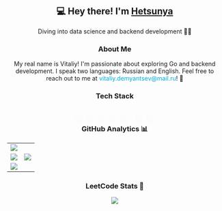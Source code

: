<div align="center">
  <h2>💻 Hey there! I'm <a href="https://t.me/permabanxdd">Hetsunya</a></h2>
  <p>Diving into data science and backend development 🧑‍💻</p>

  <h3>About Me</h3>
  <p>My real name is Vitaliy! I'm passionate about exploring Go and backend development. I speak two languages: Russian and English. Feel free to reach out to me at <a href="mailto:vitaliy.demyantsev@mail.ru">vitaliy.demyantsev@mail.ru</a>! 📧</p>

  <h3>Tech Stack</h3>
  <div class="tech-stack">
    <span class="badge"><img src="https://img.shields.io/badge/Go-00ADD8?style=for-the-badge&logo=go&logoColor=white"></span>
    <span class="badge"><img src="https://img.shields.io/badge/Python-3776AB?style=for-the-badge&logo=python&logoColor=white"></span>
    <span class="badge"><img src="https://img.shields.io/badge/C-A8B9CC?style=for-the-badge&logo=c&logoColor=white"></span>
    <span class="badge"><img src="https://img.shields.io/badge/C%23-239120?style=for-the-badge&logo=c-sharp&logoColor=white"></span>
    <span class="badge"><img src="https://img.shields.io/badge/C%2B%2B-00599C?style=for-the-badge&logo=c%2B%2B&logoColor=white"></span>
    <br>
    <span class="badge"><img src="https://img.shields.io/badge/Git-F05032?style=for-the-badge&logo=git&logoColor=white"></span>
    <span class="badge"><img src="https://img.shields.io/badge/docker%20-%230db7ed.svg?&style=for-the-badge&logo=docker&logoColor=white"></span>
  </div>

  <h3>GitHub Analytics 📊</h3>
  <table>
    <tr>
      <td colspan="2"><img src="https://github-profile-summary-cards.vercel.app/api/cards/profile-details?username=hetsunya&theme=transparent" /></td>
    </tr>
    <tr>
      <td><img src="https://github-profile-summary-cards.vercel.app/api/cards/most-commit-language?username=hetsunya&theme=transparent&exclude=jupyter%20notebook" /></td>
      <td><img src="https://github-profile-summary-cards.vercel.app/api/cards/repos-per-language?username=hetsunya&theme=transparent&exclude=jupyter%20notebook" /></td>
    </tr>
    <tr>
      <td colspan="2"><img src="https://github-profile-trophy.vercel.app/?username=hetsunya&theme=flat&no-frame=true" /></td>
    </tr>
  </table>

  <h3>LeetCode Stats 🧠</h3>
  <img src="https://metrics.lecoq.io/hetsunya?template=classic&leetcode=1&leetcode.sections=stats,solved,skills&leetcode.limit=5" />
</div>

<style>
  .tech-stack {
    display: flex;
    flex-wrap: wrap;
    justify-content: center;
    gap: 10px;
  }
  .badge {
    animation: fadeIn 0.5s ease-in-out;
  }
  .badge:hover {
    transform: scale(1.1);
    transition: transform 0.2s ease-in-out;
  }
  a[href^="mailto"] {
    color: #00ADD8;
    text-decoration: none;
  }
  a[href^="mailto"]:hover {
    text-decoration: underline;
  }
  @keyframes fadeIn {
    from { opacity: 0; transform: translateY(20px); }
    to { opacity: 1; transform: translateY(0); }
  }
</style>